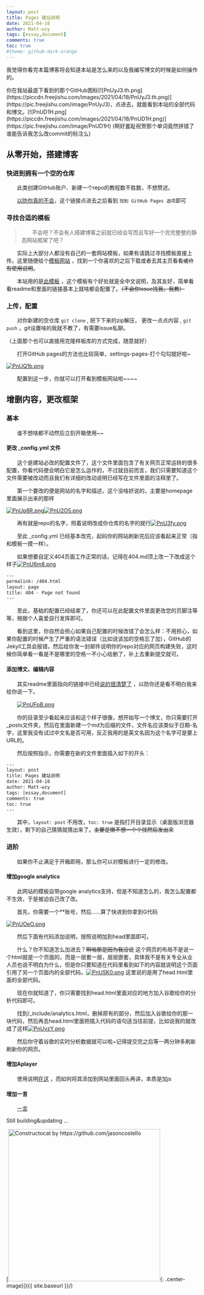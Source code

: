 ```yaml
---
layout: post
title: Pages 建站说明
date: 2021-04-18
author: Matt-wzy
tags: [essay,document]
comments: true
toc: true
#theme: github-dark-orange
---
```


我觉得你看完本篇博客将会知道本站是怎么来的以及我编写博文的时候是如何操作的。

<!-- more -->

<div>
    <meting-js server="netease" type="song" id="492390949" autoplay="false" list-max-height=1200px>
    </meting-js>
</div>
你在我站最底下看到的那个GitHub图标[![PnUyJ3.th.png](https://piccdn.freejishu.com/images/2021/04/18/PnUyJ3.th.png)](https://pic.freejishu.com/image/PnUyJ3)，点进去，就能看到本站的全部代码和博文。[![PnUD1H.png](https://piccdn.freejishu.com/images/2021/04/18/PnUD1H.png)](https://pic.freejishu.com/image/PnUD1H) (啊好羞耻祝贺那个单词竟然拼错了谁能告诉我怎么改commit的标注么)





## 从零开始，搭建博客

###  快进到拥有一个空的仓库

　　此类创建GitHub账户、新建一个repo的教程数不胜数，不想赘述。

　　[以防你真的不会](https://sspai.com/post/54608)，这个链接点进去之后看到 `找到 GitHub Pages 选项`即可

###   寻找合适的模板

> 　　不会吧？不会有人搭建博客之前就已经会写而且写好一个完完整整的静态网站框架了吧？

　　实际上大部分人都没有自己的一套网站模板，如果有请跳过寻找模板直接上传。这里随便给个[模板网站](http://jekyllthemes.org/themes) ，找到一个你喜欢的之后下载或者去其主页看看~~或许有使用说明~~。

　　本站用的是[此模板](https://github.com/FromEndWorld/LOFFER) ，这个模板有个好处就是全中文说明，及其友好，简单看看readme和里面的链接基本上就啥都会配置了。~~（不会你issue找我，我教）~~

###   上传，配置

　　对你新建的空仓库 `git clone` , 把下下来的zip解压， 更改一点点内容 , `git push` ，git设置啥的我就不教了，有需要issue私聊。

（上面那个也可以直接用克隆样板库的方式完成，随意就好）

　　打开GitHub pages的方法也比较简单，settings-pages-打个勾勾就好啦~

[![PnUQ1b.png](https://piccdn.freejishu.com/images/2021/04/18/PnUQ1b.png)](https://pic.freejishu.com/image/PnUQ1b)

　　配置到这一步，你就可以打开看到模板网站啦~~~~

## 增删内容，更改框架

###  基本

　　谁不想啥都不动然后立刻开箱使用~~

####   更改 _config.yml 文件

　　这个是建站必改的配置文件了，这个文件里面包含了有关网页正常运转的很多配置，你看代码便会明白它是怎么运作的，不过就目前而言，我们只需要知道这个文件需要被改动而且我们有详细的改动说明已经写在文件里面的注释里了。

　　第一个要改的便是网站的名字和描述，这个没啥好说的，主要是homepage里面展示出来的那样

[![PnUp8R.png](https://piccdn.freejishu.com/images/2021/04/18/PnUp8R.png)](https://pic.freejishu.com/image/PnUp8R)[![PnU2O5.png](https://piccdn.freejishu.com/images/2021/04/18/PnU2O5.png)](https://pic.freejishu.com/image/PnU2O5)

　　再有就是repo的名字，照着说明改成你仓库的名字的就行[![PnU3fy.png](https://piccdn.freejishu.com/images/2021/04/18/PnU3fy.png)](https://pic.freejishu.com/image/PnU3fy)

 　　至此 _config.yml 已经基本改完，起码你的网站刷新完后应该看起来正常（指和模板一摸一样）。

　　如果想要自定义404页面工作正常的话，记得在404.md顶上改一下改成这个样子[![PnU6m8.png](https://piccdn.freejishu.com/images/2021/04/18/PnU6m8.png)](https://pic.freejishu.com/image/PnU6m8)

```html
---
permalink: /404.html
layout: page
title: 404 - Page not found
---
```

　　至此，基础的配置已经结束了，你还可以在此配置文件里面更改您的页脚注等等，根据个人喜爱自行发挥即可。

　　看到这里，你自然会担心如果自己配置的时候改错了会怎么样：不用担心，如果你配置的时候产生了严重的语法错误（比如说该加的空格忘了加），GitHub的Jekyll工具会报错，然后给你发一封邮件说明你的repo对应的网页构建失败，这时候你简单看一看是不是哪里的空格一不小心给删了，补上去重新提交就可。

####  添加博文、编辑内容

　　其实readme里面指向的链接中已经[说的很清楚了](https://fromendworld.github.io/LOFFER/document/#第三步-发布博文) ，以防你还是看不明白我来给你说一下。

　　[![PnUFpB.png](https://piccdn.freejishu.com/images/2021/04/18/PnUFpB.png)](https://pic.freejishu.com/image/PnUFpB)

　　你的目录至少看起来应该和这个样子很像，想开始写一个博文，你只需要打开_posts文件夹，然后在里面新建一个md为后缀的文件，文件名应该类似于日期-名字，这里我没有试过中文名是否可用，反正我用的是英文名因为这个名字可是要上URL的。

　　然后按照指示，你需要在新的文件里面插入如下的开头：

```html
---
layout: post
title: Pages 建站说明
date: 2021-04-18
author: Matt-wzy
tags: [essay,document]
comments: true
toc: true
---
```

　　其中，`layout: post` 不用改，`toc: true` 是指打开目录显示（桌面版浏览器生效），剩下的自己猜猜就猜出来了。~~主要是懒不想一个个找然后发出来~~

###   进阶

　　如果你不止满足于开箱即用，那么你可以对模板进行一定的修改。

####    增加google analytics

　　此网站的模板自带google analytics支持，但是不知道怎么的，我怎么配置都不生效，于是被迫自己改了改。

　　首先，你需要一个**账号，然后……算了快进到你拿到G代码

[![PnUOeO.png](https://piccdn.freejishu.com/images/2021/04/18/PnUOeO.png)](https://pic.freejishu.com/image/PnUOeO)

　　然后下面有代码添加说明，按照说明加到head里面即可。

　　什么？你不知道怎么加进去？~~啊哈那是因为我没说~~ 这个网页的布局不是说一个html就是一个页面的，而是一层套一层，层层嵌套，具体我不是有关专业从业人员也说不明白为什么，但是你只要知道在代码里看到如下的内容就说明这个页面引用了另一个页面内的全部代码。[![PnUSK0.png](https://piccdn.freejishu.com/images/2021/04/18/PnUSK0.png)](https://pic.freejishu.com/image/PnUSK0) 这里说的是用了head.html里面的全部代码。

　　现在你就知道了，你只需要找到head.html里面对应的地方加入谷歌给你的分析代码即可。

　　找到/_include/analytics.html，删掉原有的部分，然后加入谷歌给你的那一块代码，然后再去head.html里面把插入代码的语句适当往前提，比如说我的就改成了这样[![PnUvzY.png](https://piccdn.freejishu.com/images/2021/04/18/PnUvzY.png)](https://pic.freejishu.com/image/PnUvzY)

　　然后你守着谷歌的实时分析数据就可以啦~记得提交完之后等一两分钟多刷新刷新你的网页。

####    增加Aplayer

　　使用说明[在这](https://matt-wzy.github.io/MyPage/firstComment/#这一段是我加的) ，而如何将其添加到网站里面回头再讲，本质是加js

####    增加一言

　　[一言](https://developer.hitokoto.cn/sentence/demo/#网页)





Still building&updating ... 

[<img src="{{ site.baseurl }}/images/404.jpg" alt="Constructocat by https://github.com/jasoncostello" style="width: 400px;"/>{: .center-image}]({{ site.baseurl }}/)